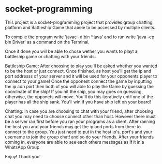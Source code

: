 # socket-programming

This project is a socket-programming project that provides group chatting platform and Battleship Game that abele to be accessed by multiple clients.

To compile the program write 'javac -d bin *.java' and to run write 'java -cp bin Driver' as a command on the Terminal.

Once it done you will be able to chose wether you wants to playt a battleship game or chatting with your friends.

Battleship Game:
After choosing to play you'll be asked whether you wanted to be the host or just connect. 
Once finished, as host you'll get the ip and port addresss of your server and it will be used for your opponents player to connect to your game!
Once the opponent connect the game by inputting the ip adn port then both of you will able to play the Game by guessing the coordinate of the ship!
If you hit the ship, you may goes on guessing, otherwise, the opponets will move. You'll do this iteratively until one of the player has all the ship sank.
You'll win if you have ship left on your board!

Chatting:
In case you are choosing to chat with your friend, after choosing chat you may need to choose connect other than host.
However there must be a server ran first before you ran your programs as a client. 
After ranning the host you and your friends may get the ip and ports from there to connect to the group.
You just need to put in the host ip's, port's and your username to join the group chat! and so do your friends.
After your friends coming in, everyone are able to see each others messages as if it in a WhatsApp Group.

Enjoy! Thank you!
